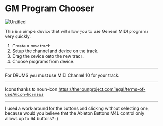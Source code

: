 # GM Program Chooser

![Untitled](https://github.com/user-attachments/assets/aed02fce-2c98-4009-98f6-43afb25c306e)

This is a simple device that will allow you to use General MIDI programs very quickly.

1. Create a new track.
2. Setup the channel and device on the track.
3. Drag the device onto the new track.
4. Choose programs from device.

---

For DRUMS you must use MIDI Channel 10 for your track.

---

Icons thanks to noun-icon
https://thenounproject.com/legal/terms-of-use/#icon-licenses

---

I used a work-around for the buttons and clicking without selecting one, because would you believe that the Ableton Buttons M4L control only allows up to 64 buttons? :)

